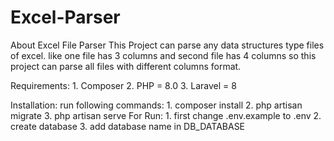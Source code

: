 # Excel-Parser
About Excel File Parser
     This Project can parse any data structures type files of excel. like one file has 3 columns and second file has 4 columns so this project can parse all files with different columns format.

Requirements:
      1. Composer
      2. PHP = 8.0
      3. Laravel = 8

Installation:
        run following commands:
            1. composer install
            2. php artisan migrate
            3. php artisan serve
For Run:
    1. first change .env.example to .env 
    2. create database
    3. add database name in DB_DATABASE
